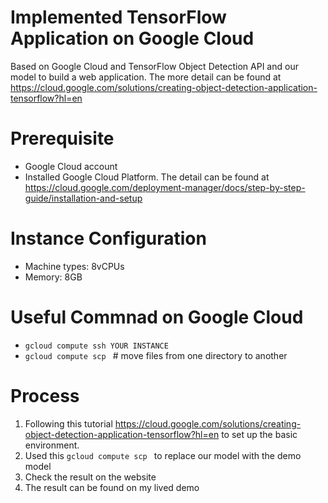 # Implemented TensorFlow Application on Google Cloud
Based on Google Cloud and TensorFlow Object Detection API and our model to build a web application.
The more detail can be found at https://cloud.google.com/solutions/creating-object-detection-application-tensorflow?hl=en

# Prerequisite
* Google Cloud account
* Installed Google Cloud Platform. The detail can be found at https://cloud.google.com/deployment-manager/docs/step-by-step-guide/installation-and-setup

# Instance Configuration
* Machine types: 8vCPUs
* Memory: 8GB

# Useful Commnad on Google Cloud
*  <code>gcloud compute ssh YOUR INSTANCE</code>
*  <code>gcloud compute scp </code> # move files from one directory to another

# Process
1. Following this tutorial https://cloud.google.com/solutions/creating-object-detection-application-tensorflow?hl=en to set up the basic environment.
2. Used this <code>gcloud compute scp </code> to replace our model with the demo model
3. Check the result on the website
4. The result can be found on my lived demo
